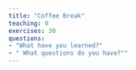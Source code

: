 ```yaml
---
title: "Coffee Break"
teaching: 0
exercises: 30
questions: 
- "What have you learned?"
- " What questions do you have?"" 
---
```

